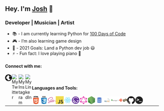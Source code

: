 ## Hey. I'm [Josh][website] 👋

### Developer | Musician | Artist

- 📚 - I am currently learning Python for [100 Days of Code][course]
- 🎮 - I’m also learning game design
- 🎯 - 2021 Goals: Land a Python dev job 😃
- ⚡️ - Fun fact: I love playing piano 🎹

#### Connect with me:

[<img align="left" alt="JoshCourtney.com" width="22px" src="https://raw.githubusercontent.com/iconic/open-iconic/master/svg/globe.svg" />][website]
[<img align="left" alt="My Twitter" width="22px" src="https://cdn.jsdelivr.net/npm/simple-icons@v3/icons/twitter.svg" />][twitter]
[<img align="left" alt="My Instagram" width="22px" src="https://cdn.jsdelivr.net/npm/simple-icons@v3/icons/instagram.svg" />][instagram]
[<img align="left" alt="My LinkedIn" width="22px" src="https://cdn.jsdelivr.net/npm/simple-icons@v3/icons/linkedin.svg" />][linkedin]

<br/>

#### Languages and Tools:

<img align="left" alt="HTML5" width="26px" src="https://raw.githubusercontent.com/github/explore/80688e429a7d4ef2fca1e82350fe8e3517d3494d/topics/html/html.png" />
<img align="left" alt="CSS3" width="26px" src="https://raw.githubusercontent.com/github/explore/80688e429a7d4ef2fca1e82350fe8e3517d3494d/topics/css/css.png" />
<img align="left" alt="Sass" width="26px" src="https://raw.githubusercontent.com/github/explore/80688e429a7d4ef2fca1e82350fe8e3517d3494d/topics/sass/sass.png" />
<img align="left" alt="JavaScript" width="26px" src="https://raw.githubusercontent.com/github/explore/80688e429a7d4ef2fca1e82350fe8e3517d3494d/topics/javascript/javascript.png" />
<img align="left" alt="React" width="26px" src="https://raw.githubusercontent.com/github/explore/80688e429a7d4ef2fca1e82350fe8e3517d3494d/topics/react/react.png" />
<img align="left" alt="Gatsby" width="26px" src="https://raw.githubusercontent.com/github/explore/e94815998e4e0713912fed477a1f346ec04c3da2/topics/gatsby/gatsby.png" />
<img align="left" alt="GraphQL" width="26px" src="https://raw.githubusercontent.com/github/explore/80688e429a7d4ef2fca1e82350fe8e3517d3494d/topics/graphql/graphql.png" />
<img align="left" alt="Node.js" width="26px" src="https://raw.githubusercontent.com/github/explore/80688e429a7d4ef2fca1e82350fe8e3517d3494d/topics/nodejs/nodejs.png" />
<img align="left" alt="SQL" width="26px" src="https://raw.githubusercontent.com/github/explore/80688e429a7d4ef2fca1e82350fe8e3517d3494d/topics/sql/sql.png" />
<img align="left" alt="MySQL" width="26px" src="https://raw.githubusercontent.com/github/explore/80688e429a7d4ef2fca1e82350fe8e3517d3494d/topics/mysql/mysql.png" />
<img align="left" alt="MongoDB" width="26px" src="https://raw.githubusercontent.com/github/explore/80688e429a7d4ef2fca1e82350fe8e3517d3494d/topics/mongodb/mongodb.png" />
<img align="left" alt="Git" width="26px" src="https://raw.githubusercontent.com/github/explore/80688e429a7d4ef2fca1e82350fe8e3517d3494d/topics/git/git.png" />
<img align="left" alt="GitHub" width="26px" src="https://raw.githubusercontent.com/github/explore/78df643247d429f6cc873026c0622819ad797942/topics/github/github.png" />
<img align="left" alt="Terminal" width="26px" src="https://raw.githubusercontent.com/github/explore/80688e429a7d4ef2fca1e82350fe8e3517d3494d/topics/terminal/terminal.png" />

<br />

---

[website]: https://joshcourtney.com
[course]: https://www.udemy.com/share/103IHM/
[twitter]: https://twitter.com/joshrcourtney
[instagram]: https://www.instagram.com/joshrcourtney/
[linkedin]: https://www.linkedin.com/in/josh-courtney-714419a8/
